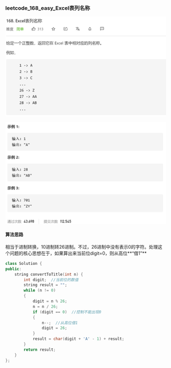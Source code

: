 ### leetcode_168_easy_Excel表列名称

![image-20210216102347322](leetcode_168_easy_Excel表列名称.assets/image-20210216102347322.png)

![image-20210216102400242](leetcode_168_easy_Excel表列名称.assets/image-20210216102400242.png)

#### 算法思路

相当于进制转换，10进制转26进制。不过，26进制中没有表示0的字符。处理这个问题的核心思想在于，如果算出来当前位digit=0，则从高位**“借1”**

```c++
class Solution {
public:
	string convertToTitle(int n) {
		int digit;  //当前位的数值
		string result = "";
		while (n != 0)
		{
			digit = n % 26;
			n = n / 26;
			if (digit == 0)  //控制不能出现0
			{
				n--;  //从高位借1
				digit = 26;
			}
			result = char(digit + 'A' - 1) + result;
		}
		return result;
	}
};
```


